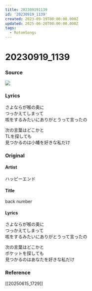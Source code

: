 ```yaml
---
title: 202309191139
id: '20230919_1139'
created: 2023-09-19T00:00:00.000Z
updated: 2025-06-20T00:00:00.000Z
tags:
  - RotomSongs
---
```

# 20230919_1139

### Source

![](https://x.com/Starlystrongest/status/1703961993336828376)

### Lyrics

さよならが喉の奥に  
つっかえてしまって  
咳をするみたいにありがとうって言ったの  

次の言葉はどこかと  
TLを探しても  
見つかるのは小幡を好きな私だけ  

### Original

#### Artist

ハッピーエンド

#### Title

back number

#### Lyrics

さよならが喉の奥に  
つっかえてしまって  
咳をするみたいにありがとうって言ったの  

次の言葉はどこかと  
ポケットを探しても  
見つかるのはあなたを好きな私だけ  

### Reference  

[[20250615_1729]]
